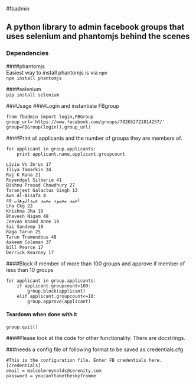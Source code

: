 #fbadmin
## A python library to admin facebook groups that uses selenium and phantomjs behind the scenes

### Dependencies
####phantomjs                               
Easiest way to install phantomjs is via ```npm```                    
```npm install phantomjs```                        

####selenium                                          
```pip install selenium```

###Usage
####Login and instantiate FBgroup

```
from fbadmin import login,FBGroup
group_url='https://www.facebook.com/groups/782652721814257/'
group=FBGroup(login(),group_url)
```
####Print all applicants and the number of groups they are members of.                          

```
for applicant in group.applicants:
    print applicant.name,applicant.groupcount
     
Liviu Vs Ze'us 17
Iliya Tamarkin 24
Raj K Rana 21
Royendgel Silberie 41
Bishnu Prasad Chowdhury 27
Taranjeet Galactus Singh 13
Aws Al-Aisafa 4
أحمد محمود محمد عبدالوهاب 49
Lha Ckg 22
Krishna Jha 10
Bhavesh Nigam 48
Jeevan Anand Anne 19
Sai Sandeep 19
Raga Tarun 25
Tarun Tremendous 48
Aakeem Coleman 37
Bill Pearce 17
Derrick Kearney 17

```

####Block if member of more than 100 groups and approve if member of less than 10 groups

```
for applicant in group.applicants:
    if applicant.groupcount>100:
        group.block(applicant)
    elif applicant.groupcount<=10:
        group.approve(applicant)

```
#### Teardown when done with it                  

```
group.quit()
```
####Please look at the code for other functionality. There are docstrings.

###needs a config file of following format to be saved as credentials.cfg

```
#This is the configuration file. Enter FB credentials here.
[credentials]
email = malcolmreynolds@serenity.com
password = youcanttaketheskyfromme
```